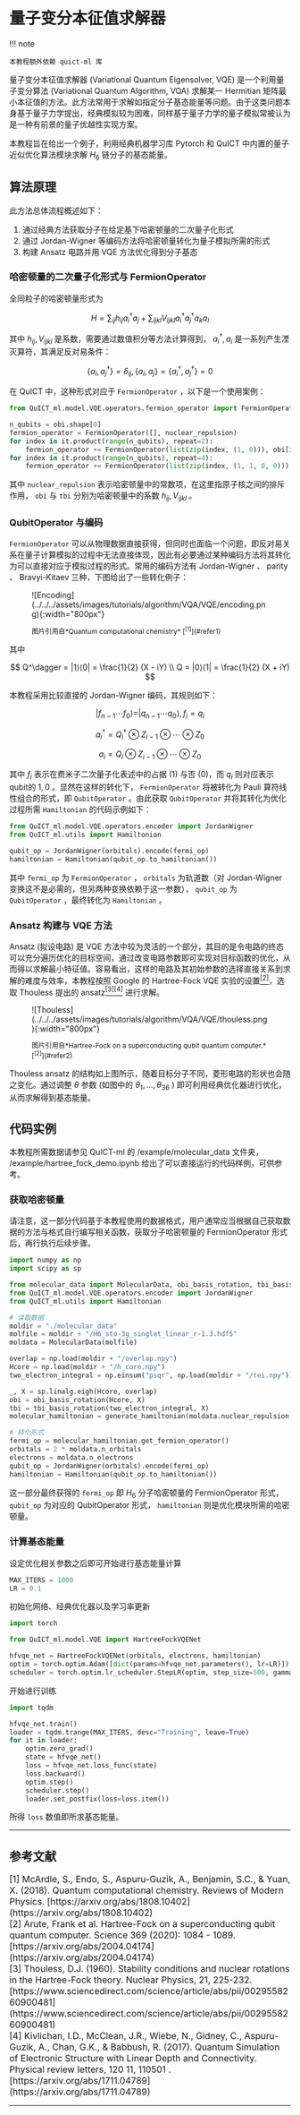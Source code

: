 # 量子变分本征值求解器

!!! note

    本教程额外依赖 quict-ml 库

量子变分本征值求解器 (Variational Quantum Eigensolver, VQE) 是一个利用量子变分算法 (Variational Quantum Algorithm, VQA) 求解某一 Hermitian 矩阵最小本征值的方法。此方法常用于求解如指定分子基态能量等问题。由于这类问题本身基于量子力学提出，经典模拟较为困难，同样基于量子力学的量子模拟常被认为是一种有前景的量子优越性实现方案。

本教程旨在给出一个例子，利用经典机器学习库 Pytorch 和 QuICT 中内置的量子近似优化算法模块求解 $H_6$ 链分子的基态能量。

## 算法原理

此方法总体流程概述如下：

1. 通过经典方法获取分子在给定基下哈密顿量的二次量子化形式
2. 通过 Jordan-Wigner 等编码方法将哈密顿量转化为量子模拟所需的形式
3. 构建 Ansatz 电路并用 VQE 方法优化得到分子基态

### 哈密顿量的二次量子化形式与 FermionOperator

全同粒子的哈密顿量形式为

$$
H = \sum_{ij} h_{ij} a_i^\dagger a_j + \sum_{ijkl} V_{ijkl} a_i^\dagger a_j^\dagger a_k a_l
$$

其中 $h_{ij}, V_{ijkl}$ 是系数，需要通过数值积分等方法计算得到， $a_i^\dagger, a_i$ 是一系列产生湮灭算符，其满足反对易条件：

$$
\{a_i, a_j^\dagger\} = \delta_{ij}, 
\{a_i, a_j\} = \{a_i^\dagger, a_j^\dagger\} = 0
$$

在 QuICT 中，这种形式对应于 `FermionOperator` ，以下是一个使用案例：

``` python
from QuICT_ml.model.VQE.operators.fermion_operator import FermionOperator

n_qubits = obi.shape[0]
fermion_operator = FermionOperator([], nuclear_repulsion)
for index in it.product(range(n_qubits), repeat=2):
    fermion_operator += FermionOperator(list(zip(index, (1, 0))), obi[index])
for index in it.product(range(n_qubits), repeat=4):
    fermion_operator += FermionOperator(list(zip(index, (1, 1, 0, 0))), tbi[index])
```

其中 `nuclear_repulsion` 表示哈密顿量中的常数项，在这里指原子核之间的排斥作用， `obi` 与 `tbi` 分别为哈密顿量中的系数 $h_{ij}, V_{ijkl}$ 。

### QubitOperator 与编码

`FermionOperator` 可以从物理数据直接获得，但同时也面临一个问题，即反对易关系在量子计算模拟的过程中无法直接体现，因此有必要通过某种编码方法将其转化为可以直接对应于模拟过程的形式。常用的编码方法有 Jordan-Wigner 、 parity 、 Bravyi-Kitaev 三种，下图给出了一些转化例子：

<figure markdown>
![Encoding](../../../assets/images/tutorials/algorithm/VQA/VQE/encoding.png){:width="800px"}
<p markdown="1" style="font-size:12px;"> 图片引用自*Quantum computational chemistry* [<sup>[1]</sup>](#refer1)
</figure>

其中

$$
Q^\dagger = |1⟩⟨0| = \frac{1}{2} (X - iY) \\
Q = |0⟩⟨1| = \frac{1}{2} (X + iY)
$$

本教程采用比较直接的 Jordan-Wigner 编码，其规则如下：

$$
|f_{n-1} \cdots f_0⟩ = |q_{n-1} \cdots q_0⟩, f_i = q_i
$$

$$
a_i^\dagger = Q_i^\dagger \otimes Z_{i-1} \otimes \cdots \otimes Z_0
$$

$$
a_i = Q_i \otimes Z_{i-1} \otimes \cdots \otimes Z_0
$$

其中 $f_i$ 表示在费米子二次量子化表述中的占据 ($1$) 与否 ($0$)，而 $q_i$ 则对应表示qubit的 $1, 0$ 。显然在这样的转化下， `FermionOperator` 将被转化为 Pauli 算符线性组合的形式，即 `QubitOperator` 。由此获取 `QubitOperator` 并将其转化为优化过程所需 `Hamiltonian` 的代码示例如下：

``` python
from QuICT_ml.model.VQE.operators.encoder import JordanWigner
from QuICT_ml.utils import Hamiltonian

qubit_op = JordanWigner(orbitals).encode(fermi_op)
hamiltonian = Hamiltonian(qubit_op.to_hamiltonian())
```

其中 `fermi_op` 为 `FermionOperator` ， `orbitals` 为轨道数（对 Jordan-Wigner 变换这不是必需的，但另两种变换依赖于这一参数）， `qubit_op` 为 `QubitOperator` ，最终转化为 `Hamiltonian` 。

### Ansatz 构建与 VQE 方法

Ansatz (拟设电路) 是 VQE 方法中较为灵活的一个部分，其目的是令电路的终态可以充分遍历优化的目标空间，通过改变电路参数即可实现对目标函数的优化，从而得以求解最小特征值。容易看出，这样的电路及其初始参数的选择直接关系到求解的难度与效率，本教程按照 Google 的 Hartree-Fock VQE 实验的设置[<sup>[2]</sup>](#refer2)，选取 Thouless 提出的 ansatz[<sup>[3]</sup>](#refer3)[<sup>[4]</sup>](#refer4) 进行求解。

<figure markdown>
![Thouless](../../../assets/images/tutorials/algorithm/VQA/VQE/thouless.png){:width="800px"}
<p markdown="1" style="font-size:12px;"> 图片引用自*Hartree-Fock on a superconducting qubit quantum computer.* [<sup>[2]</sup>](#refer2)
</figure>

Thouless ansatz 的结构如上图所示，随着目标分子不同，菱形电路的形状也会随之变化。通过调整 $\theta$ 参数 (如图中的 $\theta_1, \dots, \theta_{36}$ ) 即可利用经典优化器进行优化，从而求解得到基态能量。

## 代码实例

本教程所需数据请参见 QuICT-ml 的 /example/molecular_data 文件夹， /example/hartree_fock_demo.ipynb 给出了可以直接运行的代码样例，可供参考。

### 获取哈密顿量

请注意，这一部分代码基于本教程使用的数据格式，用户通常应当根据自己获取数据的方法与格式自行编写相关函数，获取分子哈密顿量的 FermionOperator 形式后，再行执行后续步骤。

``` python
import numpy as np
import scipy as sp

from molecular_data import MolecularData, obi_basis_rotation, tbi_basis_rotation, generate_hamiltonian
from QuICT_ml.model.VQE.operators.encoder import JordanWigner
from QuICT_ml.utils import Hamiltonian

# 读取数据
moldir = "./molecular_data"
molfile = moldir + "/H6_sto-3g_singlet_linear_r-1.3.hdf5"
moldata = MolecularData(molfile)

overlap = np.load(moldir + "/overlap.npy")
Hcore = np.load(moldir + "/h_core.npy")
two_electron_integral = np.einsum("psqr", np.load(moldir + "/tei.npy"))  # (1, 1, 0, 0)

_, X = sp.linalg.eigh(Hcore, overlap)
obi = obi_basis_rotation(Hcore, X)
tbi = tbi_basis_rotation(two_electron_integral, X)
molecular_hamiltonian = generate_hamiltonian(moldata.nuclear_repulsion, obi, tbi)

# 转化形式
fermi_op = molecular_hamiltonian.get_fermion_operator()
orbitals = 2 * moldata.n_orbitals
electrons = moldata.n_electrons
qubit_op = JordanWigner(orbitals).encode(fermi_op)
hamiltonian = Hamiltonian(qubit_op.to_hamiltonian())
```

这一部分最终获得的 `fermi_op` 即 $H_6$ 分子哈密顿量的 FermionOperator 形式， `qubit_op` 为对应的 QubitOperator 形式， `hamiltonian` 则是优化模块所需的哈密顿量。

### 计算基态能量

设定优化相关参数之后即可开始进行基态能量计算

``` python
MAX_ITERS = 1000
LR = 0.1
```

初始化网络、经典优化器以及学习率更新

``` python
import torch

from QuICT_ml.model.VQE import HartreeFockVQENet

hfvqe_net = HartreeFockVQENet(orbitals, electrons, hamiltonian)
optim = torch.optim.Adam([dict(params=hfvqe_net.parameters(), lr=LR)])
scheduler = torch.optim.lr_scheduler.StepLR(optim, step_size=500, gamma=0.1)
```

开始进行训练

``` python
import tqdm

hfvqe_net.train()
loader = tqdm.trange(MAX_ITERS, desc="Training", leave=True)
for it in loader:
    optim.zero_grad()
    state = hfvqe_net()
    loss = hfvqe_net.loss_func(state)
    loss.backward()
    optim.step()
    scheduler.step()
    loader.set_postfix(loss=loss.item())
```

所得 `loss` 数值即所求基态能量。

---

## 参考文献

<div id="refer1"></div>
<font size=3>
[1] McArdle, S., Endo, S., Aspuru-Guzik, A., Benjamin, S.C., & Yuan, X. (2018). Quantum computational chemistry. Reviews of Modern Physics. [https://arxiv.org/abs/1808.10402](https://arxiv.org/abs/1808.10402)
</font>

<div id="refer2"></div>
<font size=3>
[2] Arute, Frank et al. Hartree-Fock on a superconducting qubit quantum computer. Science 369 (2020): 1084 - 1089. [https://arxiv.org/abs/2004.04174](https://arxiv.org/abs/2004.04174)
</font>

<div id="refer3"></div>
<font size=3>
[3] Thouless, D.J. (1960). Stability conditions and nuclear rotations in the Hartree-Fock theory. Nuclear Physics, 21, 225-232. [https://www.sciencedirect.com/science/article/abs/pii/0029558260900481](https://www.sciencedirect.com/science/article/abs/pii/0029558260900481)
</font>

<div id="refer4"></div>
<font size=3>
[4] Kivlichan, I.D., McClean, J.R., Wiebe, N., Gidney, C., Aspuru-Guzik, A., Chan, G.K., & Babbush, R. (2017). Quantum Simulation of Electronic Structure with Linear Depth and Connectivity. Physical review letters, 120 11, 110501 . [https://arxiv.org/abs/1711.04789](https://arxiv.org/abs/1711.04789)
</font>

---